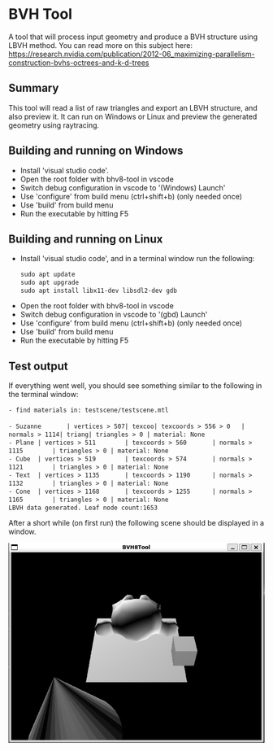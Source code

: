 # BVH Tool

A tool that will process input geometry and produce a BVH structure using LBVH method.
You can read more on this subject here:
https://research.nvidia.com/publication/2012-06_maximizing-parallelism-construction-bvhs-octrees-and-k-d-trees

## Summary

This tool will read a list of raw triangles and export an LBVH structure, and also preview it.
It can run on Windows or Linux and preview the generated geometry using raytracing.

## Building and running on Windows

- Install 'visual studio code'.
- Open the root folder with bhv8-tool in vscode
- Switch debug configuration in vscode to '(Windows) Launch'
- Use 'configure' from build menu (ctrl+shift+b) (only needed once)
- Use 'build' from build menu
- Run the executable by hitting F5

## Building and running on Linux

- Install 'visual studio code', and in a terminal window run the following:
    ```
    sudo apt update
    sudo apt upgrade
    sudo apt install libx11-dev libsdl2-dev gdb
    ```
- Open the root folder with bhv8-tool in vscode
- Switch debug configuration in vscode to '(gbd) Launch'
- Use 'configure' from build menu (ctrl+shift+b) (only needed once)
- Use 'build' from build menu
- Run the executable by hitting F5

## Test output

If everything went well, you should see something similar to the following in the terminal window:
```
- find materials in: testscene/testscene.mtl

- Suzanne       | vertices > 507| texcoo| texcoords > 556 > 0   | normals > 1114| triang| triangles > 0 | material: None
- Plane | vertices > 511        | texcoords > 560       | normals > 1115        | triangles > 0 | material: None
- Cube  | vertices > 519        | texcoords > 574       | normals > 1121        | triangles > 0 | material: None
- Text  | vertices > 1135       | texcoords > 1190      | normals > 1132        | triangles > 0 | material: None
- Cone  | vertices > 1168       | texcoords > 1255      | normals > 1165        | triangles > 0 | material: None
LBVH data generated. Leaf node count:1653
```

After a short while (on first run) the following scene should be displayed in a window.

![Sample Output](images/output.png)
